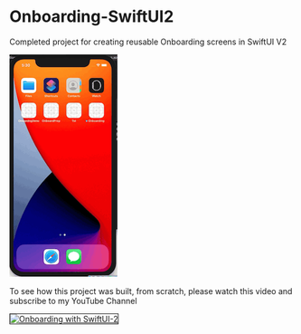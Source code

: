 # Onboarding-SwiftUI2
Completed project for creating reusable Onboarding screens in SwiftUI V2

![Onboarding](README.assets/Onboarding.gif)

To see how this project was built, from scratch, please watch this video and subscribe to my YouTube Channel

<a href="http://www.youtube.com/watch?feature=player_embedded&v=xMYAJv42SzA
" target="_blank"><img src="http://img.youtube.com/vi/xMYAJv42SzA/0.jpg" 
alt="Onboarding with SwiftUI-2" width="480" height="360" border="1" /></a>
